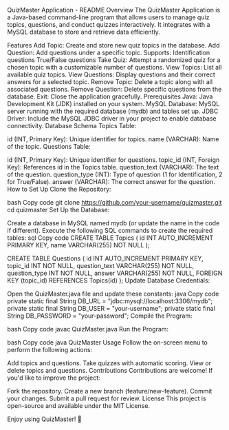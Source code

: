 
QuizMaster Application - README
Overview
The QuizMaster Application is a Java-based command-line program that allows users to manage quiz topics, questions, and conduct quizzes interactively. It integrates with a MySQL database to store and retrieve data efficiently.

Features
Add Topic: Create and store new quiz topics in the database.
Add Question: Add questions under a specific topic. Supports:
Identification questions
True/False questions
Take Quiz: Attempt a randomized quiz for a chosen topic with a customizable number of questions.
View Topics: List all available quiz topics.
View Questions: Display questions and their correct answers for a selected topic.
Remove Topic: Delete a topic along with all associated questions.
Remove Question: Delete specific questions from the database.
Exit: Close the application gracefully.
Prerequisites
Java: Java Development Kit (JDK) installed on your system.
MySQL Database: MySQL server running with the required database (mydb) and tables set up.
JDBC Driver: Include the MySQL JDBC driver in your project to enable database connectivity.
Database Schema
Topics Table:

id (INT, Primary Key): Unique identifier for topics.
name (VARCHAR): Name of the topic.
Questions Table:

id (INT, Primary Key): Unique identifier for questions.
topic_id (INT, Foreign Key): References id in the Topics table.
question_text (VARCHAR): The text of the question.
question_type (INT): Type of question (1 for Identification, 2 for True/False).
answer (VARCHAR): The correct answer for the question.
How to Set Up
Clone the Repository:

bash
Copy code
git clone https://github.com/your-username/quizmaster.git
cd quizmaster
Set Up the Database:

Create a database in MySQL named mydb (or update the name in the code if different).
Execute the following SQL commands to create the required tables:
sql
Copy code
CREATE TABLE Topics (
    id INT AUTO_INCREMENT PRIMARY KEY,
    name VARCHAR(255) NOT NULL
);

CREATE TABLE Questions (
    id INT AUTO_INCREMENT PRIMARY KEY,
    topic_id INT NOT NULL,
    question_text VARCHAR(255) NOT NULL,
    question_type INT NOT NULL,
    answer VARCHAR(255) NOT NULL,
    FOREIGN KEY (topic_id) REFERENCES Topics(id)
);
Update Database Credentials:

Open the QuizMaster.java file and update these constants:
java
Copy code
private static final String DB_URL = "jdbc:mysql://localhost:3306/mydb";
private static final String DB_USER = "your-username";
private static final String DB_PASSWORD = "your-password";
Compile the Program:

bash
Copy code
javac QuizMaster.java
Run the Program:

bash
Copy code
java QuizMaster
Usage
Follow the on-screen menu to perform the following actions:

Add topics and questions.
Take quizzes with automatic scoring.
View or delete topics and questions.
Contributions
Contributions are welcome! If you'd like to improve the project:

Fork the repository.
Create a new branch (feature/new-feature).
Commit your changes.
Submit a pull request for review.
License
This project is open-source and available under the MIT License.

Enjoy using QuizMaster! 🚀
